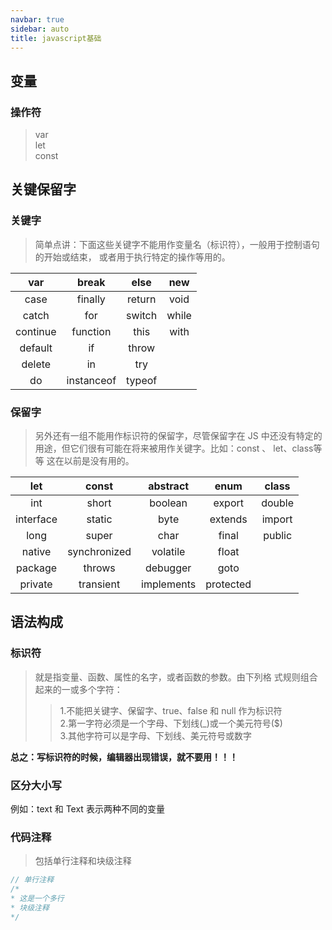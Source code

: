 ```yaml
---
navbar: true
sidebar: auto
title: javascript基础 
---
```


## 变量
### 操作符
>  var  
>  let  
>  const 

## 关键保留字
### 关键字
>  简单点讲：下面这些关键字不能用作变量名（标识符），一般用于控制语句的开始或结束，
或者用于执行特定的操作等用的。

| var        |   break      |  else       | new      |
|:--:        |   :--:       |  :--:       | :--:     |
|  case      |   finally    |  return     | void     |
|  catch     |   for        |  switch     | while    |
|  continue  |   function   |  this       | with     |
|  default   |   if         |  throw      |          |
|  delete    |   in         |  try        |          |
|  do        |   instanceof |  typeof     |          |

### 保留字
>  另外还有一组不能用作标识符的保留字，尽管保留字在 JS
中还没有特定的用途，但它们很有可能在将来被用作关键字。比如：const 、 let、class等等
这在以前是没有用的。

| let        |   const      |  abstract       | enum      |  class      |
|:--:        |   :--:       |  :--:       | :--:     |:--:     |
|  int      |   short    |  boolean     | export     |  double      |
|  interface     |   static        |  byte     | extends    |  import      |
|  long  |   super   |  char       | final     | public |
|  native   |   synchronized         |  volatile      |    float      |      |
|  package    |   throws         |  debugger        |     goto     |      |
|  private        |   transient |  implements     |   protected       |     |


## 语法构成
### 标识符
>  就是指变量、函数、属性的名字，或者函数的参数。由下列格
式规则组合起来的一或多个字符：
>> 1.不能把关键字、保留字、true、false 和 null 作为标识符 <br/>
>> 2.第一字符必须是一个字母、下划线(_)或一个美元符号($)  <br/>
>> 3.其他字符可以是字母、下划线、美元符号或数字  <br/>

<b>总之：写标识符的时候，编辑器出现错误，就不要用！！！</b>

### 区分大小写
例如：text 和 Text 表示两种不同的变量

### 代码注释
> 包括单行注释和块级注释
```javascript
// 单行注释
/*
* 这是一个多行
* 块级注释
*/
```
